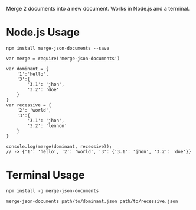 Merge 2 documents into a new document.
Works in Node.js and a terminal.

# Node.js Usage

```
npm install merge-json-documents --save
```

```
var merge = require('merge-json-documents')

var dominant = {
    '1':'hello',
    '3':{
        '3.1': 'jhon',
        '3.2': 'doe'
    }
}
var recessive = {
    '2': 'world',
    '3':{
        '3.1': 'jhon',
        '3.2': 'lennon'
    }
}

console.log(merge(dominant, recessive));
// -> {'1': 'hello', '2': 'world', '3': {'3.1': 'jhon', '3.2': 'doe'}} 

```

# Terminal Usage

```
npm install -g merge-json-documents
```
```
merge-json-documents path/to/dominant.json path/to/recessive.json
```